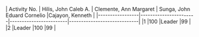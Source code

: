 | Activity No.    |  Hilis, John Caleb A. | Clemente, Ann Margaret | Sunga, John Eduard Cornelio |Cajayon, Kenneth | 
|-----------------|-----------------------|------------------------|-----------------------------|
|1                |100                    |Leader                  |99                           |
|2                |Leader                 |100                      |99                           |

